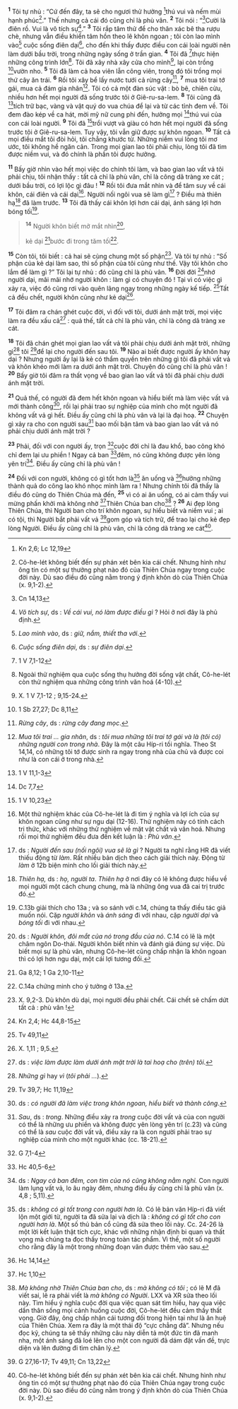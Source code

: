 <sup><b>1</b></sup> Tôi tự nhủ : “Cứ đến đây, ta sẽ cho ngươi thử hưởng [^1*]thú vui và nếm mùi hạnh phúc[^1].” Thế nhưng cả cái đó cũng chỉ là phù vân. <sup><b>2</b></sup> Tôi nói : “[^2*]Cười là điên rồ. Vui là vô tích sự[^2].” <sup><b>3</b></sup> Tôi rắp tâm thử để cho thân xác bê tha rượu chè, nhưng vẫn điều khiển tâm hồn theo lẽ khôn ngoan ; tôi còn lao mình vào[^3] cuộc sống điên dại[^4], cho đến khi thấy được điều con cái loài người nên làm dưới bầu trời, trong những ngày sống ở trần gian. <sup><b>4</b></sup> Tôi đã [^3*]thực hiện những công trình lớn[^5]. Tôi đã xây nhà xây cửa cho mình[^6], lại còn trồng [^4*]vườn nho. <sup><b>5</b></sup> Tôi đã làm cả hoa viên lẫn công viên, trong đó tôi trồng mọi thứ cây ăn trái. <sup><b>6</b></sup> Rồi tôi xây bể lấy nước tưới cả rừng cây[^7], <sup><b>7</b></sup> mua tôi trai tớ gái, mua cả đám gia nhân[^8]. Tôi có cả một đàn súc vật : bò bê, chiên cừu, nhiều hơn hết mọi người đã sống trước tôi ở Giê-ru-sa-lem. <sup><b>8</b></sup> Tôi cũng đã [^5*]tích trữ bạc, vàng và vật quý do vua chúa để lại và từ các tỉnh đem về. Tôi đem đào kép về ca hát, mời mỹ nữ cung phi đến, hưởng mọi [^6*]thú vui của con cái loài người. <sup><b>9</b></sup> Tôi đã [^7*]trổi vượt và giàu có hơn hết mọi người đã sống trước tôi ở Giê-ru-sa-lem. Tuy vậy, tôi vẫn giữ được sự khôn ngoan. <sup><b>10</b></sup> Tất cả mọi điều mắt tôi đòi hỏi, tôi chẳng khước từ. Những niềm vui lòng tôi mơ ước, tôi không hề ngăn cản. Trong mọi gian lao tôi phải chịu, lòng tôi đã tìm được niềm vui, và đó chính là phần tôi được hưởng.

<sup><b>11</b></sup> Bấy giờ nhìn vào hết mọi việc do chính tôi làm, và bao gian lao vất vả tôi phải chịu, tôi nhận thấy : tất cả chỉ là phù vân, chỉ là công dã tràng xe cát ; dưới bầu trời, có lợi lộc gì đâu ! <sup><b>12</b></sup> Rồi tôi đưa mắt nhìn và để tâm suy về cái khôn, cái điên và cái dại[^9]. Người nối ngôi vua sẽ làm gì[^10] ? Điều mà thiên hạ[^11] đã làm trước. <sup><b>13</b></sup> Tôi đã thấy cái khôn lợi hơn cái dại, ánh sáng lợi hơn bóng tối[^12].


> <sup><b>14</b></sup> Người khôn biết mở mắt nhìn[^13],
> 
> kẻ dại [^8*]bước đi trong tăm tối[^14].
>

<sup><b>15</b></sup> Còn tôi, tôi biết : cả hai sẽ cùng chung một số phận[^15]. Và tôi tự nhủ : “Số phận của kẻ dại làm sao, thì số phận của tôi cũng như thế. Vậy tôi khôn cho lắm để làm gì ?” Tôi lại tự nhủ : đó cũng chỉ là phù vân. <sup><b>16</b></sup> Đời đời [^9*]nhớ người dại, mãi mãi nhớ người khôn : làm gì có chuyện đó ! Tại vì có việc gì xảy ra, việc đó cũng rơi vào quên lãng ngay trong những ngày kế tiếp. [^10*]Tất cả đều chết, người khôn cũng như kẻ dại[^16].

<sup><b>17</b></sup> Tôi đâm ra chán ghét cuộc đời, vì đối với tôi, dưới ánh mặt trời, mọi việc làm ra đều xấu cả[^17] : quả thế, tất cả chỉ là phù vân, chỉ là công dã tràng xe cát.

<sup><b>18</b></sup> Tôi đã chán ghét mọi gian lao vất vả tôi phải chịu dưới ánh mặt trời, những gì[^18] tôi [^11*]để lại cho người đến sau tôi. <sup><b>19</b></sup> Nào ai biết được người ấy khôn hay dại ? Nhưng người ấy lại là kẻ có thẩm quyền trên những gì tôi đã phải vất vả và khôn khéo mới làm ra dưới ánh mặt trời. Chuyện đó cũng chỉ là phù vân ! <sup><b>20</b></sup> Bấy giờ tôi đâm ra thất vọng về bao gian lao vất vả tôi đã phải chịu dưới ánh mặt trời.

<sup><b>21</b></sup> Quả thế, có người đã đem hết khôn ngoan và hiểu biết mà làm việc vất vả mới thành công[^19], rồi lại phải trao sự nghiệp của mình cho một người đã không vất vả gì hết. Điều ấy cũng chỉ là phù vân và lại là đại hoạ. <sup><b>22</b></sup> Chuyện gì xảy ra cho con người sau[^20] bao mối bận tâm và bao gian lao vất vả nó phải chịu dưới ánh mặt trời ?

<sup><b>23</b></sup> Phải, đối với con người ấy, trọn [^12*]cuộc đời chỉ là đau khổ, bao công khó chỉ đem lại ưu phiền ! Ngay cả ban [^13*]đêm, nó cũng không được yên lòng yên trí[^21]. Điều ấy cũng chỉ là phù vân !

<sup><b>24</b></sup> Đối với con người, không có gì tốt hơn là[^22] ăn uống và [^14*]hưởng những thành quả do công lao khó nhọc mình làm ra ! Nhưng chính tôi đã thấy là điều đó cũng do Thiên Chúa mà đến, <sup><b>25</b></sup> vì có ai ăn uống, có ai cảm thấy vui mừng phấn khởi mà không nhờ [^15*]Thiên Chúa ban cho[^23] ? <sup><b>26</b></sup> Ai đẹp lòng Thiên Chúa, thì Người ban cho trí khôn ngoan, sự hiểu biết và niềm vui ; ai có tội, thì Người bắt phải vất vả [^16*]gom góp và tích trữ, để trao lại cho kẻ đẹp lòng Người. Điều ấy cũng chỉ là phù vân, chỉ là công dã tràng xe cát[^24].

[^1]: Cô-he-lét không biết đến sự phán xét bên kia cái chết. Nhưng hình như ông tin có một sự thưởng phạt nào đó của Thiên Chúa ngay trong cuộc đời này. Dù sao điều đó cũng nằm trong ý định khôn dò của Thiên Chúa (x. 9,1-2).
[^2]: <i>Vô tích sự</i>, ds : <i>Về cái vui, nó làm được điều gì</i> ? Hỏi ở nơi đây là phủ định.
[^3]: <i>Lao mình vào</i>, ds : <i>giữ, nắm, thiết tha với</i>.
[^4]: <i>Cuộc sống điên dại</i>, ds : <i>sự điên dại</i>.
[^5]: Ngoài thử nghiệm qua cuộc sống thụ hưởng đời sống vật chất, Cô-he-lét còn thử nghiệm qua những công trình văn hoá (4-10).
[^6]: X. 1 V 7,1-12 ; 9,15-24.
[^7]: <i>Rừng cây</i>, ds : <i>rừng cây đang mọc</i>.
[^8]: <i>Mua tôi trai ... gia nhân</i>, ds : <i>tôi mua những tôi trai tớ gái và là (tôi có) những người con trong nhà</i>. Đây là một câu Híp-ri tối nghĩa. Theo St 14,14, có những tôi tớ được sinh ra ngay trong nhà của chủ và được coi như là con cái ở trong nhà.
[^9]: Một thử nghiệm khác của Cô-he-lét là đi tìm ý nghĩa và lợi ích của sự khôn ngoan cũng như sự ngu dại (12-16). Thử nghiệm này có tính cách tri thức, khác với những thử nghiệm về mặt vật chất và văn hoá. Nhưng rồi mọi thử nghiệm đều đưa đến kết luận là : <i>Phù vân</i>.
[^10]: ds : <i>Người đến sau (nối ngôi) vua sẽ là gì</i> ? Người ta nghĩ rằng HR đã viết thiếu động từ <i>làm</i>. Rất nhiều bản dịch theo cách giải thích này. Động từ <i>làm</i> ở 12b biện minh cho lối giải thích này.
[^11]: <i>Thiên hạ,</i> ds : <i>họ, người ta</i>. <i>Thiên hạ</i> ở nơi đây có lẽ không được hiểu về mọi người một cách chung chung, mà là những ông vua đã cai trị trước đó.
[^12]: C.13b giải thích cho 13a ; và so sánh với c.14, chúng ta thấy điều tác giả muốn nói. Cặp <i>người khôn</i> và <i>ánh sáng</i> đi với nhau, cặp <i>người dại</i> và <i>bóng tối</i> đi với nhau.
[^13]: ds : <i>Người khôn, đôi mắt của nó trong đầu của nó</i>. C.14 có lẽ là một châm ngôn Do-thái. Người khôn biết nhìn và đánh giá đúng sự việc. Dù biết mọi sự là phù vân, nhưng Cô-he-lét cũng chấp nhận là khôn ngoan thì có lợi hơn ngu dại, một cái lợi tương đối.
[^14]: C.14a chứng minh cho ý tưởng ở 13a.
[^15]: X. 9,2-3. Dù khôn dù dại, mọi người đều phải chết. Cái chết sẽ chấm dứt tất cả : phù vân !
[^16]: X. 1,11 ; 9,5.
[^17]: ds : <i>việc làm được làm dưới ánh mặt trời là tai hoạ cho (trên) tôi</i>.
[^18]: <i>Những gì</i> hay <i>vì</i> (<i>tôi phải ...</i>).
[^19]: ds : <i>có người đã làm việc trong khôn ngoan, hiểu biết và thành công</i>.
[^20]: <i>Sau</i>, ds : <i>trong</i>. Những điều xảy ra <i>trong</i> cuộc đời vất vả của con người có thể là những ưu phiền và không được yên lòng yên trí (c.23) và cũng có thể là <i>sau</i> cuộc đời vất vả, điều xảy ra là con người phải trao sự nghiệp của mình cho một người khác (cc. 18-21).
[^21]: ds : <i>Ngay cả ban đêm, con tim của nó cũng không nằm nghỉ.</i> Con người làm lụng vất vả, lo âu ngày đêm, nhưng điều ấy cũng chỉ là phù vân (x. 4,8 ; 5,11).
[^22]: ds : <i>không có gì tốt trong con người hơn là</i>. Có lẽ bản văn Híp-ri đã viết lộn một giới từ, người ta đã sửa lại và dịch là : <i>không có gì tốt cho con người hơn là</i>. Một số thủ bản cổ cũng đã sửa theo lối này. Cc. 24-26 là một lời kết luận thật tích cực, khác với những nhận định bi quan và thất vọng mà chúng ta đọc thấy trong toàn tác phẩm. Vì thế, một số người cho rằng đây là một trong những đoạn văn được thêm vào sau.
[^23]: <i>Mà không nhờ Thiên Chúa ban cho</i>, ds : <i>mà không có tôi</i> ; có lẽ M đã viết sai, lẽ ra phải viết là <i>mà không có Người</i>. LXX và XR sửa theo lối này. Tìm hiểu ý nghĩa cuộc đời qua việc quan sát tìm hiểu, hay qua việc dấn thân sống mọi cảnh huống cuộc đời, Cô-he-lét đều cảm thấy thất vọng. Giờ đây, ông chấp nhận cái tương đối trong hiện tại như là ân huệ của Thiên Chúa. Xem ra đây là một thái độ “cực chẳng đã”. Nhưng nếu đọc kỹ, chúng ta sẽ thấy những câu này diễn tả một đức tin đã manh nha, một ánh sáng đã loé lên cho một con người đã dám đặt vấn đề, trực diện và lên đường đi tìm chân lý.
[^24]: Cô-he-lét không biết đến sự phán xét bên kia cái chết. Nhưng hình như ông tin có một sự thưởng phạt nào đó của Thiên Chúa ngay trong cuộc đời này. Dù sao điều đó cũng nằm trong ý định khôn dò của Thiên Chúa (x. 9,1-2).
[^1*]: Kn 2,6; Lc 12,19
[^2*]: Cn 14,13
[^3*]: 1 V 7,1-12
[^4*]: 1 Sb 27,27; Dc 8,11
[^5*]: 1 V 11,1-3
[^6*]: Dc 7,7
[^7*]: 1 V 10,23
[^8*]: Ga 8,12; 1 Ga 2,10-11
[^9*]: Kn 2,4; Hc 44,8-15
[^10*]: Tv 49,11
[^11*]: Tv 39,7; Hc 11,19
[^12*]: G 7,1-4
[^13*]: Hc 40,5-6
[^14*]: Hc 14,14
[^15*]: Hc 1,10
[^16*]: G 27,16-17; Tv 49,11; Cn 13,22
